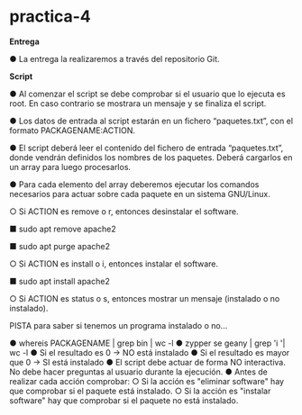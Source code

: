 # practica-4
**Entrega**

● La entrega la realizaremos a través del repositorio Git.

**Script**

● Al comenzar el script se debe comprobar si el usuario que lo ejecuta es root.
En caso contrario se mostrara un mensaje y se finaliza el script.

● Los datos de entrada al script estarán en un fichero “paquetes.txt”, con el
formato PACKAGENAME:ACTION.

● El script deberá leer el contenido del fichero de entrada “paquetes.txt”,
donde vendrán definidos los nombres de los paquetes. Deberá cargarlos en
un array para luego procesarlos.

● Para cada elemento del array deberemos ejecutar los comandos necesarios
para actuar sobre cada paquete en un sistema GNU/Linux.

○ Si ACTION es remove o r, entonces desinstalar el software.

■ sudo apt remove apache2

■ sudo apt purge apache2

○ Si ACTION es install o i, entonces instalar el software.

■ sudo apt install apache2

○ Si ACTION es status o s, entonces mostrar un mensaje (instalado o no
instalado).

PISTA para saber si tenemos un programa instalado o no...

● whereis PACKAGENAME | grep bin | wc -l
● zypper se geany | grep 'i '| wc -l
● Si el resultado es 0 → NO está instalado
● Si el resultado es mayor que 0 → SI está instalado
● El script debe actuar de forma NO interactiva. No debe hacer preguntas al
usuario durante la ejecución.
● Antes de realizar cada acción comprobar:
○ Si la acción es "eliminar software" hay que comprobar si el paquete
está instalado.
○ Si la acción es "instalar software" hay que comprobar si el paquete no
está instalado.
